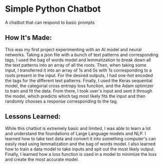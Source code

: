 # Simple Python Chatbot
A chatbot that can respond to basic prompts

## How It's Made:

This was my first project experimenting with an AI model and neural networks. Taking a json file with a bunch of text patterns and corresponding tags, I used the bag of words model and lemmatization to break down all the text patterns into an array of all the roots. Then, when taking some input, I transferred it into an array of 1s and 0s with 1s corresponding to a roots present in the input. For the desired outputs, I had one-hot encoded the tags for the different text patterns. Finally, I used the Keras sequential model, the categorial cross entropy loss function, and the Adam optimizer to train and fit the data. From there, I took user's input and sent it through the model, which predicts which tag most likely fits the input and then randomly chooses a response corresponding to the tag.   

## Lessons Learned:

While this chatbot is extremely basic and limited, I was able to learn a lot and understand the foundations of Large Language models and NLP. I learned how to take text data and convert it into something computer's can easily read using lemmatization and the bag of words model. I also learned how to train a data model to take inputs and spit out the most likely output. Finally, I learned how a loss function is used in a model to minimize the loss and create the most accurate model. 
